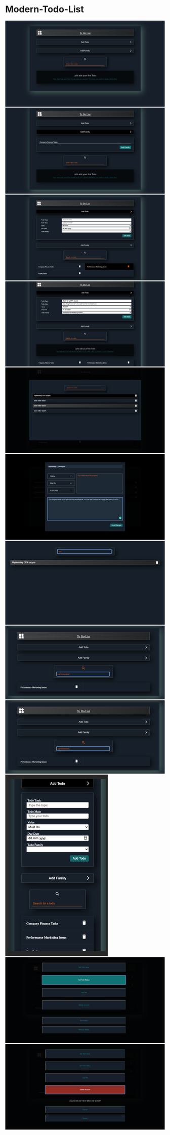 # Modern-Todo-List

<img src="images/first-page.png">

<img src="images/add-family.png">

<img src="images/delete-family.png">

<img src="images/add-todo.png">

<img src="images/todos-in-family.png">

<img src="images/change-todo.png">

<img src="images/search-todo.png">

<img src="images/family-search.png">

<img src="images/family-search.png">

<img src="images/responsive1.png">

<img src="images/menu1.png">

<img src="images/menu2.png">
